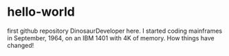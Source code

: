 # hello-world
first github repository
DinosaurDeveloper here. I started coding mainframes in September, 1964, on an IBM 1401 with 4K of memory. 
How things have changed!
